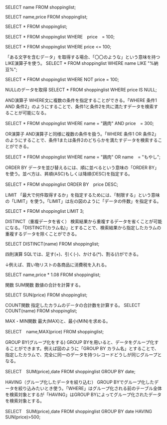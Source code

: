 SELECT name
FROM shoppinglist;

SELECT name,price
FROM shoppinglist;

SELECT *
FROM shoppinglist;

SELECT *
FROM shoppinglist
WHERE　price　= 100;

SELECT *
FROM shoppinglist
WHERE price <= 100;

「ある文字を含むデータ」を取得する場合、「〇〇のような」という意味を持つLIKE演算子を使う。
SELECT *
FROM shoppinglist
WHERE name LIKE "%納豆%";

SELECT *
FROM shoppinglist
WHERE NOT price = 100;

NULLのデータを取得
SELECT *
FROM shoppinglist
WHERE price IS NULL;

AND演算子
WHERE文に複数の条件を指定することができる。「WHERE 条件1 AND 条件2」のようにすることで、条件1と条件2を共に満たすデータを検索することが可能になる。

SELECT * FROM shoppinglist
WHERE name = "鶏肉"
AND price　= 300;

OR演算子
AND演算子と同様に複数の条件を扱う。「WHERE 条件1 OR 条件2」のようにすることで、条件1または条件2のどちらかを満たすデータを検索することができる。

SELECT * FROM shoppinglist
WHERE name = "鶏肉"
OR name　= "もやし";

ORDER BY
データを並び替えるには、順に並べるという意味の「ORDER BY」を使う。並べ方は、昇順(ASC)もしくは降順(DESC)を指定する。

SELECT * FROM shoppinglist
ORDER BY　price DESC;

LIMIT
「最大で何件取得するか」を指定するためには、「制限する」という意味の「LIMIT」を使う。「LIMIT」は左の図のように「データの件数」を指定する。

SELECT * FROM shoppinglist
LIMIT 3;

DISTINCT（重複データを省く）
検索結果から重複するデータを省くことが可能になる。「DISTINCT(カラム名)」とすることで、検索結果から指定したカラムの重複するデータを除くことができる。

SELECT DISTINCT(name)
FROM shoppinglist;

四則演算
SQLでは、足す(+)、引く(-)、かける(*)、割る(/)ができる。

↓例えば、買い物リストの各商品に消費税を入れる。

SELECT name,price * 1.08
FROM shoppinglist;

関数
SUM関数
数値の合計を計算する。

SELECT SUN(price)
FROM shoppinglist;

COUNT関数
指定したカラムのデータの合計数を計算する。
SELECT COUNT(name)
FROM shoppinglist;

MAX・MIN関数
最大(MAX)と、最小(MIN)を求める。

SELECT　name,MAX(price)
FROM shoppinglist;


GROUP BY(グループ化をする)
GROUP BYを用いると、データをグループ化することができます。例えば図のように「GROUP BY カラム名」とすることで、指定したカラムで、完全に同一のデータを持つレコードどうしが同じグループとなる。

SELECT　SUM(price),date
FROM shoppinglist
GROUP BY date;


HAVING（グループ化したデータを絞り込む）
GROUP BYでグループ化したデータを絞り込みたいとき使う。「WHERE」はグループ化される前のテーブル全体を検索対象とするが「HAVING」はGROUP BYによってグループ化されたデータを検索対象とする。

SELECT　SUM(price),date
FROM shoppinglist
GROUP BY date
HAVING　SUN(price)>500;
